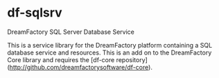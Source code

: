 # df-sqlsrv
DreamFactory SQL Server Database Service

This is a service library for the DreamFactory platform containing a SQL database service and resources.
This is an add on to the DreamFactory Core library and requires the [df-core repository] (http://github.com/dreamfactorysoftware/df-core).
